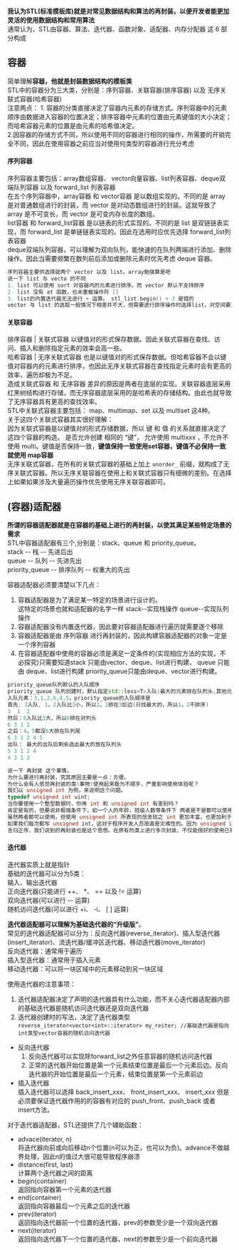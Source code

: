 **我认为STL(标准模板库)就是对常见数据结构和算法的再封装，以便开发者能更加灵活的使用数据结构和常用算法**            
通常认为，STL由容器、算法、迭代器、函数对象、适配器、内存分配器 这 6 部分构成           
   
## 容器           
简单理解**容器，他就是封装数据结构的模板类**            
STL中的容器分为三大类，分别是：序列容器、关联容器(排序容器) 以及 无序关联式容器(哈希容器)              
注意两点： 1. 容器的分类直接决定了容器内元素的存储方式。序列容器中的元素顺序由数据进入容器的位置决定；排序容器中元素的位置由元素键值的大小决定；而哈希容器元素的位置是由元素的哈希值决定。            
2.因容器的存储方式不同，所以使用不同的容器进行相同的操作，所需要的开销完全不同，因此在使用容器之前应当对使用何类型的容器进行充分考虑             

#### 序列容器           
序列容器主要包括：array数组容器、 vector向量容器、list列表容器、deque双端队列容器 以及 forward_list 列表容器             
在五个序列容器中，array容器 和 vector容器 是以数组实现的。不同的是 array 是对普通数组进行的封装，而 vector 是对动态数组进行的封装。这就导致了 array 是不可变长，而 vector 是可变内存长度的数组。           
list容器 和 forward_list容器 是以链表的形式实现的。不同的是 list 是双链链表实现，而 forward_list 是单链链表实现的。因此在选用时应优先选择 forward_list列表容器              
deque双端队列容器，可以理解为双向队列，能快速的在队列两端进行添加、删除操作。因此当需要频繁在数列前后添加或删除元素时优先考虑 deque 容器。        
```c++
序列容器主要供选择就两个 vector 以及 list。array勉强算是吧
说一下 list 与 vecto 的不同
1. list 可以使用 sort 对容器内的元素进行排序。而 vector 默认不支持排序
2. list 没有 at 函数，也未重载操作符 []
3. list的内置迭代器无法进行 + 运算。 stl_list.begin() + 3 是错的
vector 与 list 的选取一般情况下相差并不大，但需要进行排序操作时选择list，对空间要求比较高时选择vector
```

#### 关联容器
排序容器 | 关联式容器 以键值对的形式保存数据。因此关联式容器在查找、访问、插入和删除指定元素的效率会高一些。            
哈希容器 | 无序关联式容器 也是以键值对的形式保存数据。但哈希容器不会以键值对容器内的元素进行排序，也因此无序关联式容器在查找指定元素时会有更高的效率，遍历却极为不足。           
造成关联式容器 和 无序容器 差异的原因是两者在底层的实现。关联容器底层采用红黑树结构进行存储，而无序容器底层采用的是哈希表的存储结构。由此也就导致了无序容器具有更高的查找效率。           
STL中关联式容器主要包括： map、multimap、set 以及 multiset 这4种。           
关于这四个关联式容器其实很好理解：            
因为关联式容器是以键值对的形式存储数据，所以 键 和 值 的关系就直接决定了这四个容器的构造。 是否允许创建 相同的 “键”， 允许使用 multixxx ，不允许不使用 multi。键值是否保持一致，**键值保持一致使用set容器，键值不必保持一致就使用 map容器**               
无序关联式容器，在所有的关联式容器的基础上加上 `unorder_` 前缀，就构成了无序关联式容器。所以无序关联容器在使用上和关联式容器只有细微的差别。在选择上如果如果涉及大量遍历操作优先使用无序关联容器即可。           



## (容器)适配器
**所谓的容器适配器就是在容器的基础上进行的再封装，以使其满足某些特定场景的需求**          
STL中容器适配器有三个,分别是：stack、queue 和 priority_queue。            
stack    --    栈    --    先进后出           
queue  --   队列  --    先进先出           
priority_queue   --    排序队列  --    权重大的先出           

容器适配器必须要清楚以下几点：        
1. 容器适配器是为了满足某一特定的场景进行设计的。          
这特定的场景也就和适配器的名字一样 stack--实现栈操作 queue--实现队列操作             
2. 容器适配器没有内置迭代器，因此要对容器适配器进行遍历就需要逐个移除              
3. 容器适配器是由 序列容器 进行再封装的，因此构建容器适配器的对象一定是一个序列容器        
4. 在容器适配器中使用的容器必须是满足一定条件的(实现相应方法的实现，不必探究)只需要知道stack 只能由vector、deque、list进行构建， queue 只能由 deque、list进行构建 priority_queue只能由deque、vector进行构建。        

```c++
priority_queue队列默认的入队顺序          
priority_queue 队列创建时，默认指定std::less<T>入队(最大的元素排在队列头,其他元素位置与插入顺序有关。)            
入队元素：3,1,2,6,4,5，priority_queue的入队顺序是               
首先: 3入队, 1，2入队比3小，所以1，2排在3后边(只找最大的，所以1，2不排序)              
3  1  2         
然后：6入队比3大，所以6排在对列头       
6 3 1 2
之后：4，5都没6大排在队列尾
6 3 1 2 4 5
出队： 最大的出队后剩余选出最大的放在队列头
5 3 1 2 4
4 3 1 2
```

```c++
说一下 再封装 这个事情。
为什么要进行再封装，究其原因主要是一点：方便。
为什么会有人感觉再封装的类(事物)使用起来极为不顺手，严重影响使用体验呢？
我们以 unsigned int 为例，来说明这个问题。
typedef unsigned int uint;
当你要使用一个整型数据时，你用 int 和 unsigned int 有差别吗？
肯定是有的，但要说非极端条件下，如一个人的年龄，班级人数等条件下 两者是不是都可以使用。
虽然两者都可以使用，但使用 unsigned int 所表现的信息较之 int 更加丰富，也更加利于我们理解一个变量。
如果我们每次都写 unsigned int，这对于程序开发人员简直是灾难性的。因为 unsigned int 是两个单词(这极易导致书写时候心态的波动)，所以绝大多数程序开发人员会使用 uint 代替 unsigned int 。虽然两者一摸一样。
言归正传，我们说到的再封装也是这个思想。在原有的类上进行多次封装，不仅能很好的使用已有的类型，还可以根据特定的场景对功能进行拓展。因此再封装应该是每位开发人员应该具备的能力。
```





#### 迭代器

迭代器实质上就是指针            
基础的迭代器可以分为5类：          
输入、输出迭代器           
正向迭代器(只能进行 ++、 \*、 == 以及 != 运算)          
双向迭代器(可以进行 -- 运算)           
随机访问迭代器(可以进行 +i、 -i、 \[ \] 运算)          

**迭代器适配器可以理解为基础迭代器的“升级版”**。              
常见的迭代器适配器可以分为：反向迭代器(reverse_iterator)、插入型迭代器(insert_iterator)、流迭代器/缓冲区迭代器、移动迭代器(move_iterator)      
反向迭代器：通常用于遍历          
插入型迭代器：通常用于插入元素           
移动迭代器：可以将一块区域中的元素移动到另一块区域             
 
使用迭代器的注意事项：        
1. 迭代器适配器决定了声明的迭代器具有什么功能，而不关心迭代器适配器内部的基础迭代器是随机访问迭代器还是双向迭代器         
2. 迭代器创建时<T>的写法，决定了迭代器类型`reverse_iterator<vector<int>::iterator> my_reiter; //基础迭代器是指向int类型vector容器的随机访问迭代器`         
- 反向迭代器         
    1. 反向迭代器可以实现除forward_list之外任意容器的随机访问迭代器           
    2. 正常的迭代器开始位置是第一个元素结束位置是最后一个元素后边。反向迭代器的开始位置是最后一个元素，结束位置是第一个元素前边         
- 插入迭代器          
    插入迭代器可以选择 back_insert_xxx、 front_insert_xxx、 insert_xxx 但是必须要保证迭代器作用的的容器有对应的 push_front、push_back 或者insert方法。           

对于迭代器适配器，STL还提供了几个辅助函数：           
- advace(iterator, n)              
将迭代器向前或向后移动n个位置(n可以为正，也可以为负)。advance不做越界处理，因此n的值过大很可能导致程序崩溃         
- distance(first, last)           
计算两个迭代器之间的距离          
- begin(container)      
返回指向容器第一个元素的迭代器          
- end(container)          
返回指向容器最后一个元素之后的迭代器          
- prev(iterator)               
返回指向迭代器前一个位置的迭代器，prev的参数至少是一个双向迭代器            
- next(iterator)             
返回指向迭代器下一个位置的迭代器，next的参数至少是一个前向迭代器            